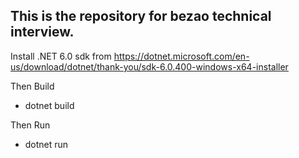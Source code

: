 
## This is the repository for bezao technical interview.


Install .NET 6.0 sdk from https://dotnet.microsoft.com/en-us/download/dotnet/thank-you/sdk-6.0.400-windows-x64-installer


Then Build
- dotnet build

Then Run
- dotnet run